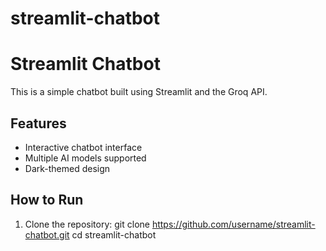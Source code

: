 # streamlit-chatbot
# Streamlit Chatbot

This is a simple chatbot built using Streamlit and the Groq API.

## Features
- Interactive chatbot interface
- Multiple AI models supported
- Dark-themed design

## How to Run
1. Clone the repository:
   git clone https://github.com/username/streamlit-chatbot.git
   cd streamlit-chatbot
